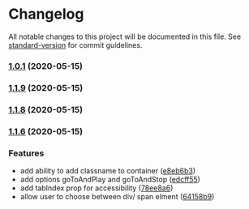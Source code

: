 # Changelog

All notable changes to this project will be documented in this file. See [standard-version](https://github.com/conventional-changelog/standard-version) for commit guidelines.

### [1.0.1](https://github.com/RodriAndreotti/react-lottie/compare/v1.1.9...v1.0.1) (2020-05-15)

### [1.1.9](https://github.com/RodriAndreotti/react-lottie/compare/v1.1.8...v1.1.9) (2020-05-15)

### [1.1.8](https://github.com/RodriAndreotti/react-lottie/compare/v1.1.6...v1.1.8) (2020-05-15)

### [1.1.6](https://github.com/RodriAndreotti/react-lottie/compare/v1.2.3...v1.1.6) (2020-05-15)


### Features

* add ability to add classname to container ([e8eb6b3](https://github.com/RodriAndreotti/react-lottie/commit/e8eb6b3d392588abf6c73fefc66be260e4fa220e))
* add options goToAndPlay and goToAndStop ([edcff55](https://github.com/RodriAndreotti/react-lottie/commit/edcff5537cb5ca8b1ab3cf5082d43cc6dc074b8a))
* add tabIndex prop for accessibility ([78ee8a6](https://github.com/RodriAndreotti/react-lottie/commit/78ee8a6d587b5cd40b8e1e258a613504fe4da275))
* allow user to choose between div/ span elment ([64158b9](https://github.com/RodriAndreotti/react-lottie/commit/64158b9267ec72966c870734fb66d3402f57ae34))
